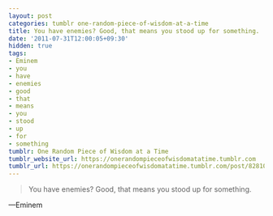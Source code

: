 ```yaml
---
layout: post
categories: tumblr one-random-piece-of-wisdom-at-a-time
title: You have enemies? Good, that means you stood up for something.
date: '2011-07-31T12:00:05+09:30'
hidden: true
tags:
- Eminem
- you
- have
- enemies
- good
- that
- means
- you
- stood
- up
- for
- something
tumblr: One Random Piece of Wisdom at a Time
tumblr_website_url: https://onerandompieceofwisdomatatime.tumblr.com
tumblr_url: https://onerandompieceofwisdomatatime.tumblr.com/post/8281023066/you-have-enemies-good-that-means-you-stood-up
---
```

> You have enemies? Good, that means you stood up for something.

—Eminem
